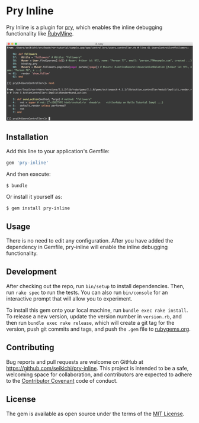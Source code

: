 # Pry Inline

Pry Inline is a plugin for [pry](https://github.com/pry/pry/),
which enables the inline debugging functionality like [RubyMine](https://www.jetbrains.com/ruby/help/inline-debugging.html).

![screenshot](./screenshot.png)

## Installation

Add this line to your application's Gemfile:

```ruby
gem 'pry-inline'
```

And then execute:

    $ bundle

Or install it yourself as:

    $ gem install pry-inline

## Usage

There is no need to edit any configuration.
After you have added the dependency in Gemfile,
pry-inline will enable the inline debugging functionality.

## Development

After checking out the repo, run `bin/setup` to install dependencies.
Then, run `rake spec` to run the tests.
You can also run `bin/console` for an interactive prompt that will allow you to experiment.

To install this gem onto your local machine, run `bundle exec rake install`.
To release a new version, update the version number in `version.rb`,
and then run `bundle exec rake release`, which will create a git tag for the version,
push git commits and tags, and push the `.gem` file to [rubygems.org](https://rubygems.org).

## Contributing

Bug reports and pull requests are welcome on GitHub at https://github.com/seikichi/pry-inline.
This project is intended to be a safe, welcoming space for collaboration,
and contributors are expected to adhere to the [Contributor Covenant](contributor-covenant.org) code of conduct.


## License

The gem is available as open source under the terms of the [MIT License](http://opensource.org/licenses/MIT).
